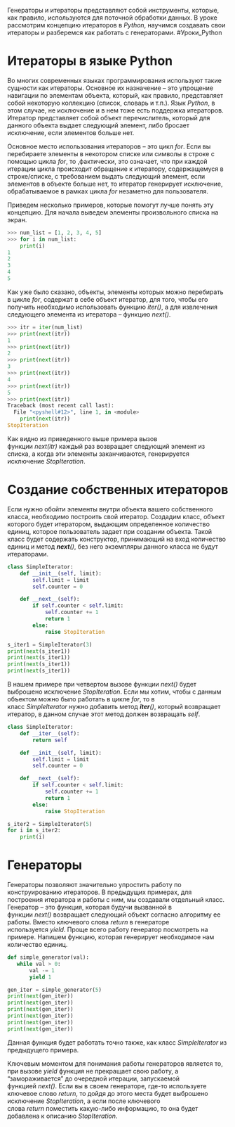 Генераторы и итераторы представляют собой инструменты, которые, как правило, используются для поточной обработки данных. В уроке рассмотрим концепцию итераторов в _Python_, научимся создавать свои итераторы и разберемся как работать с генераторами.
#Уроки_Python 
# **Итераторы в языке Python**

Во многих современных языках программирования используют такие сущности как итераторы. Основное их назначение – это упрощение навигации по элементам объекта, который, как правило, представляет собой некоторую коллекцию (список, словарь и т.п.). Язык _Python_, в этом случае, не исключение и в нем тоже есть поддержка итераторов. Итератор представляет собой объект перечислитель, который для данного объекта выдает следующий элемент, либо бросает исключение, если элементов больше нет.

Основное место использования итераторов – это цикл _for_. Если вы перебираете элементы в некотором списке или символы в строке с помощью цикла _for_, то ,фактически, это означает, что при каждой итерации цикла происходит обращение к итератору, содержащемуся в строке/списке, с требованием выдать следующий элемент, если элементов в объекте больше нет, то итератор генерирует исключение, обрабатываемое в рамках цикла _for_ незаметно для пользователя.

Приведем несколько примеров, которые помогут лучше понять эту концепцию. Для начала выведем элементы произвольного списка на экран.

```Python
>>> num_list = [1, 2, 3, 4, 5]
>>> for i in num_list:
    print(i)
1
2
3
4
5
```

Как уже было сказано, объекты, элементы которых можно перебирать в цикле _for_, содержат в себе объект итератор, для того, чтобы его получить необходимо использовать функцию _iter()_, а для извлечения следующего элемента из итератора – функцию _next()_.

```Python
>>> itr = iter(num_list)
>>> print(next(itr))
1
>>> print(next(itr))
2
>>> print(next(itr))
3
>>> print(next(itr))
4
>>> print(next(itr))
5
>>> print(next(itr))
Traceback (most recent call last):
  File "<pyshell#12>", line 1, in <module>
    print(next(itr))
StopIteration
```

Как видно из приведенного выше примера вызов функции _next(itr)_ каждый раз возвращает следующий элемент из списка, а когда эти элементы заканчиваются, генерируется исключение _StopIteration_.

# Создание собственных итераторов

Если нужно обойти элементы внутри объекта вашего собственного класса, необходимо построить свой итератор. Создадим класс, объект которого будет итератором, выдающим определенное количество единиц, которое пользователь задает при создании объекта. Такой класс будет содержать конструктор, принимающий на вход количество единиц и метод ___next__()_, без него экземпляры данного класса не будут итераторами.

```Python
class SimpleIterator:
    def __init__(self, limit):
        self.limit = limit
        self.counter = 0

    def __next__(self):
        if self.counter < self.limit:
            self.counter += 1
            return 1
        else:
            raise StopIteration

s_iter1 = SimpleIterator(3)
print(next(s_iter1))
print(next(s_iter1))
print(next(s_iter1))
print(next(s_iter1))
```

В нашем примере при четвертом вызове функции _next()_ будет выброшено исключение _StopIteration_. Если мы хотим, чтобы с данным объектом можно было работать в цикле _for_, то в класс _SimpleIterator_ нужно добавить метод ___iter__()_, который возвращает итератор, в данном случае этот метод должен возвращать _self_.

```Python
class SimpleIterator:
    def __iter__(self):
        return self

    def __init__(self, limit):
        self.limit = limit
        self.counter = 0

    def __next__(self):
        if self.counter < self.limit:
            self.counter += 1
            return 1
        else:
            raise StopIteration

s_iter2 = SimpleIterator(5)
for i in s_iter2:
    print(i)
```

# Генераторы

Генераторы позволяют значительно упростить работу по конструированию итераторов. В предыдущих примерах, для построения итератора и работы с ним, мы создавали отдельный класс. Генератор – это функция, которая будучи вызванной в функции _next()_ возвращает следующий объект согласно алгоритму ее работы. Вместо ключевого слова _return_ в генераторе используется _yield_. Проще всего работу генератор посмотреть на примере. Напишем функцию, которая генерирует необходимое нам количество единиц.

```Python
def simple_generator(val):
   while val > 0:
       val -= 1
       yield 1

gen_iter = simple_generator(5)
print(next(gen_iter))
print(next(gen_iter))
print(next(gen_iter))
print(next(gen_iter))
print(next(gen_iter))
print(next(gen_iter))
```

Данная функция будет работать точно также, как класс _SimpleIterator_ из предыдущего примера.

Ключевым моментом для понимания работы генераторов является то, при вызове _yield_ функция не прекращает свою работу, а “замораживается” до очередной итерации, запускаемой функцией _next()_. Если вы в своем генераторе, где-то используете ключевое слово _return_, то дойдя до этого места будет выброшено исключение _StopIteration_, а если после ключевого слова _return_ поместить какую-либо информацию, то она будет добавлена к описанию _StopIteration_.
